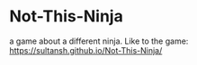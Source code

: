 # Not-This-Ninja
a game about a different ninja.
Like to the game: https://sultansh.github.io/Not-This-Ninja/
